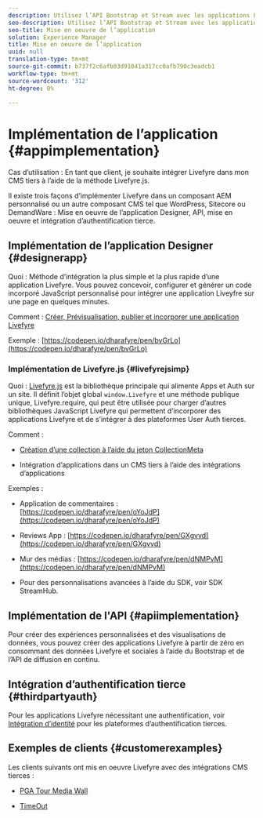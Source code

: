 ```yaml
---
description: Utilisez l’API Bootstrap et Stream avec les applications Livefyre.
seo-description: Utilisez l’API Bootstrap et Stream avec les applications Livefyre.
seo-title: Mise en oeuvre de l’application
solution: Experience Manager
title: Mise en oeuvre de l’application
uuid: null
translation-type: tm+mt
source-git-commit: b737f2c6afb03d91041a317cc0afb790c3eadcb1
workflow-type: tm+mt
source-wordcount: '312'
ht-degree: 0%

---
```


# Implémentation de l’application {#appimplementation}

Cas d’utilisation : En tant que client, je souhaite intégrer Livefyre dans mon CMS tiers à l’aide de la méthode Livefyre.js.

Il existe trois façons d’implémenter Livefyre dans un composant AEM personnalisé ou un autre composant CMS tel que WordPress, Sitecore ou DemandWare : Mise en oeuvre de l’application Designer, API, mise en oeuvre et intégration d’authentification tierce.

## Implémentation de l’application Designer {#designerapp}

Quoi : Méthode d’intégration la plus simple et la plus rapide d’une application Livefyre. Vous pouvez concevoir, configurer et générer un code incorporé JavaScript personnalisé pour intégrer une application Liveyfre sur une page en quelques minutes.

Comment : [Créer, Prévisualisation, publier et incorporer une application Livefyre](/help/using/c-about-apps/c-create-an-app.md)

Exemple : [https://codepen.io/dharafyre/pen/bvGrLo](https://codepen.io/dharafyre/pen/bvGrLo)

### Implémentation de Livefyre.js {#livefyrejsimp}

Quoi : [Livefyre.js](/help/implementation/c-livefyre.js.md) est la bibliothèque principale qui alimente Apps et Auth sur un site. Il définit l’objet global `window.Livefyre` et une méthode publique unique, Livefyre.require, qui peut être utilisée pour charger d’autres bibliothèques JavaScript Livefyre qui permettent d’incorporer des applications Livefyre et de s’intégrer à des plateformes User Auth tierces.

Comment :

* [Création d’une collection à l’aide du jeton CollectionMeta](/help/implementation/t-create-a-collectionmeta-token.md)

* Intégration d’applications dans un CMS tiers à l’aide des intégrations d’applications

Exemples :

* Application de commentaires : [https://codepen.io/dharafyre/pen/oYoJdP](https://codepen.io/dharafyre/pen/oYoJdP)

* Reviews App : [https://codepen.io/dharafyre/pen/GXgvvd](https://codepen.io/dharafyre/pen/GXgvvd)

* Mur des médias : [https://codepen.io/dharafyre/pen/dNMPvM](https://codepen.io/dharafyre/pen/dNMPvM)

* Pour des personnalisations avancées à l’aide du SDK, voir SDK StreamHub.

## Implémentation de l&#39;API {#apiimplementation}

Pour créer des expériences personnalisées et des visualisations de données, vous pouvez créer des applications Livefyre à partir de zéro en consommant des données Livefyre et sociales à l’aide du Bootstrap et de l’API de diffusion en continu.

## Intégration d’authentification tierce {#thirdpartyauth}

Pour les applications Livefyre nécessitant une authentification, voir [Intégration d’identité](/help/implementation/t-about-identity-integration/t-about-identity-integration.md) pour les plateformes d’authentification tierces.

## Exemples de clients {#customerexamples}

Les clients suivants ont mis en oeuvre Livefyre avec des intégrations CMS tierces :

* [PGA Tour Media Wall](https://www.pgatour.com/social-hub.html)

* [TimeOut](https://www.timeout.com/london/restaurants/forest-bar-kitchen#tab_panel_3)
